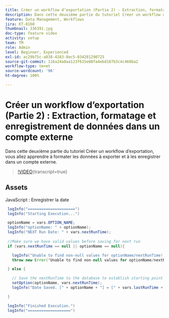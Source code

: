 ```yaml
---
title: Créer un workflow d’exportation (Partie 2) - Extraction, formatage et enregistrement des données dans un compte externe
description: Dans cette deuxième partie du tutoriel Créer un workflow d’exportation, vous allez apprendre à formater les données à exporter et à les enregistrer dans un compte externe.
feature: Data Management, Workflows
jira: KT-8160
thumbnail: 336391.jpg
doc-type: feature video
activity: setup
team: TM
role: Admin
level: Beginner, Experienced
exl-id: ac29b75c-a838-4183-8ec5-034281290725
source-git-commit: 116a24a8aa123f615e08fa4ebd187b3c4c460ba2
workflow-type: tm+mt
source-wordcount: '96'
ht-degree: 100%

---
```


# Créer un workflow d’exportation (Partie 2) : Extraction, formatage et enregistrement de données dans un compte externe

Dans cette deuxième partie du tutoriel Créer un workflow d’exportation, vous allez apprendre à formater les données à exporter et à les enregistrer dans un compte externe.

>[!VIDEO](https://video.tv.adobe.com/v/336391?quality=12&learn=on){transcript=true}

## Assets

JavaScript : Enregistrer la date

```java
 logInfo("=====================")
 logInfo("Starting Execution...")

 optionName = vars.OPTION_NAME;
 logInfo("optionName: " + optionName);
 logInfo("NEXT Run Date: " + vars.nextRunTime);
 
 //Make sure we have valid values before saving for next run
 if (vars.nextRunTime == null || optionName == null){

   logInfo("Unable to find non-null values for optionName/nextRunTime! Throwing Error.")
   throw new Error('Unable to find non-null values for optionName/nextRunTime!  Ending Execution.');

 } else {

   // Save the nextRunTime to the database to establish starting point for next run.
   setOption(optionName, vars.nextRunTime);
   logInfo("Date Saved. [" + optionName + "] = [" + vars.lastRunTime + "]")

 }

 logInfo("Finished Execution.") 
 logInfo("===================")
```
